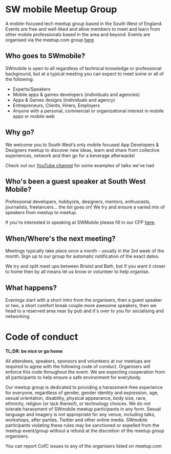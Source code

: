 SW mobile Meetup Group
======================

A mobile-focused tech meetup group based in the South West of England. Events are free and well-liked and allow members to meet and learn from other mobile professionals based in the area and beyond. Events are organised via the meetup.com group [here](https://www.meetup.com/swmobile)

## Who goes to SWmobile?

SWmobile is open to all regardless of technical knowledge or professional background, but at a typical meeting you can expect to meet some or all of the following:

- Experts/Speakers
- Mobile apps & games developers (individuals and agencies)
- Apps & Games designs (individuals and agency)
- Entrepreneurs, Clients, Hirers, Employers
- Anyone with a personal, commercial or organizational interest in mobile apps or mobile web

## Why go?

We welcome you to South West’s only mobile focused App Developers & Designers meetup to discover new ideas, learn and share from collective experiences, network and then go for a beverage afterwards!

Check out our [YouTube channel](https://www.youtube.com/@swmobilemeetupgroup1040) for some examples of talks we've had

## Who's been a guest speaker at South West Mobile?

Professional developers, hobbyists, designers, mentors, enthusiasts, journalists, freelancers… the list goes on! We try and ensure a varied mix of speakers from meetup to meetup.

If you're interested in speaking at SWMobile please fill in our CFP [here](http://cfp.swmobile.org/).

## When/Where's the next meeting?

Meetings typically take place once a month - usually in the 3rd week of the month. Sign up to our group for automatic notification of the exact dates.

We try and split meet ups between Bristol and Bath, but if you want it closer to home then by all means let us know or volunteer to help organise. 

## What happens?

Evenings start with a short intro from the organisers, then a guest speaker or two, a short comfort break couple more awesome speakers, then we head to a reserved area near by pub and it's over to you for socialising and networking.

# Code of conduct

**TL;DR: be nice or go home**

All attendees, speakers, sponsors and volunteers at our meetups are required to agree with the following code of conduct. Organisers will enforce this code throughout the event. We are expecting cooperation from all participants to help ensure a safe environment for everybody.

Our meetup group is dedicated to providing a harassment-free experience for everyone, regardless of gender, gender identity and expression, age, sexual orientation, disability, physical appearance, body size, race, ethnicity, religion (or lack thereof), or technology choices. We do not tolerate harassment of SWmobile meetup participants in any form. Sexual language and imagery is not appropriate for any venue, including talks, workshops, after parties, Twitter and other online media. SWmobile participants violating these rules may be sanctioned or expelled from the meetup event/group without a refund at the discretion of the meetup group organisers. 

You can report CofC issues to any of the organisers listed on meetup.com
